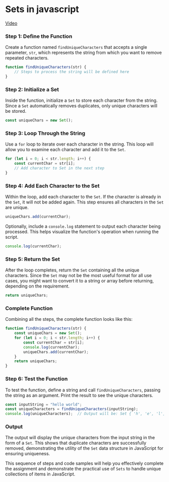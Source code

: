 # Sets in javascript
[Video](https://vimeo.com/935020631/6bdd415f1c?share=copy)

### Step 1: Define the Function
Create a function named `findUniqueCharacters` that accepts a single parameter, `str`, which represents the string from which you want to remove repeated characters.

```javascript
function findUniqueCharacters(str) {
    // Steps to process the string will be defined here
}
```

### Step 2: Initialize a Set
Inside the function, initialize a `Set` to store each character from the string. Since a `Set` automatically removes duplicates, only unique characters will be stored.

```javascript
const uniqueChars = new Set();
```

### Step 3: Loop Through the String
Use a `for` loop to iterate over each character in the string. This loop will allow you to examine each character and add it to the `Set`.

```javascript
for (let i = 0; i < str.length; i++) {
    const currentChar = str[i];
    // Add character to Set in the next step
}
```

### Step 4: Add Each Character to the Set
Within the loop, add each character to the `Set`. If the character is already in the `Set`, it will not be added again. This step ensures all characters in the `Set` are unique.

```javascript
uniqueChars.add(currentChar);
```

Optionally, include a `console.log` statement to output each character being processed. This helps visualize the function's operation when running the script.

```javascript
console.log(currentChar);
```

### Step 5: Return the Set
After the loop completes, return the `Set` containing all the unique characters. Since the `Set` may not be the most useful format for all use cases, you might want to convert it to a string or array before returning, depending on the requirement.

```javascript
return uniqueChars;
```

### Complete Function
Combining all the steps, the complete function looks like this:

```javascript
function findUniqueCharacters(str) {
    const uniqueChars = new Set();
    for (let i = 0; i < str.length; i++) {
        const currentChar = str[i];
        console.log(currentChar);
        uniqueChars.add(currentChar);
    }
    return uniqueChars;
}
```

### Step 6: Test the Function
To test the function, define a string and call `findUniqueCharacters`, passing the string as an argument. Print the result to see the unique characters.

```javascript
const inputString = "hello world";
const uniqueCharacters = findUniqueCharacters(inputString);
console.log(uniqueCharacters);  // Output will be: Set { 'h', 'e', 'l', 'o', ' ', 'w', 'r', 'd' }
```

### Output
The output will display the unique characters from the input string in the form of a `Set`. This shows that duplicate characters are successfully removed, demonstrating the utility of the `Set` data structure in JavaScript for ensuring uniqueness.

This sequence of steps and code samples will help you effectively complete the assignment and demonstrate the practical use of `Sets` to handle unique collections of items in JavaScript.
